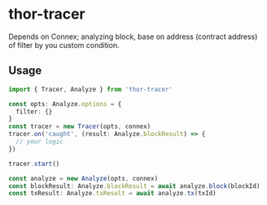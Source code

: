 # thor-tracer
Depends on Connex; analyzing block, base on address (contract address) of filter by you custom condition.

## Usage

```typescript
import { Tracer, Analyze } from 'thor-tracer'

const opts: Analyze.options = {
  filter: {}
}
const tracer = new Tracer(opts, connex)
tracer.on('caught', (result: Analyze.blockResult) => {
  // your logic
})

tracer.start()
```

```typescript
const analyze = new Analyze(opts, connex)
const blockResult: Analyze.blockResult = await analyze.block(blockId)
const txResult: Analyze.txResult = await analyze.tx(txId)
```
